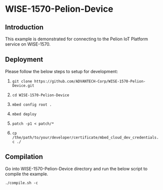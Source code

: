# WISE-1570-Pelion-Device

## Introduction

This example is demonstrated for connecting to the Pelion IoT Platform service on WISE-1570.


## Deployment

Please follow the below steps to setup for development:

1. `git clone https://github.com/ADVANTECH-Corp/WISE-1570-Pelion-Device.git`

1. `cd WISE-1570-Pelion-Device`

1. `mbed config root .`

1. `mbed deploy`

1. `patch -p1 < patch/*`

1. `cp /the/path/to/your/developer/certificate/mbed_cloud_dev_credentials.c ./`

## Compilation

Go into WISE-1570-Pelion-Device directory and run the below script to compile the example.

`./compile.sh -c`

